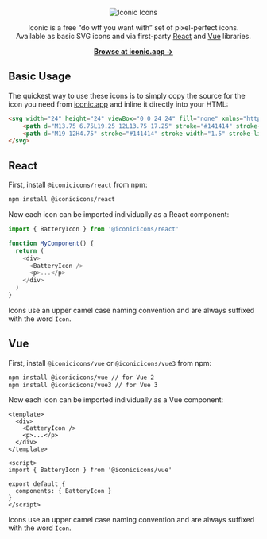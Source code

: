 <p align="center">
    <img src="https://user-images.githubusercontent.com/203882/116871351-06e22100-ac0c-11eb-9ae5-7524e308ad7c.jpg" alt="Iconic Icons">
</p>

<p align="center">
    Iconic is a free “do wtf you want with” set of pixel-perfect icons. <br>Available as basic SVG icons and via first-party <a href="#react">React</a> and <a href="#vue">Vue</a> libraries.
<p>

<p align="center">
  <a href="https://iconic.app"><strong>Browse at iconic.app &rarr;</strong></a>
</p>

## Basic Usage

The quickest way to use these icons is to simply copy the source for the icon you need from [iconic.app](https://iconic.app/) and inline it directly into your HTML:

```html
<svg width="24" height="24" viewBox="0 0 24 24" fill="none" xmlns="http://www.w3.org/2000/svg">
    <path d="M13.75 6.75L19.25 12L13.75 17.25" stroke="#141414" stroke-width="1.5" stroke-linecap="round" stroke-linejoin="round"></path>
    <path d="M19 12H4.75" stroke="#141414" stroke-width="1.5" stroke-linecap="round" stroke-linejoin="round"></path>
</svg>
```

## React

First, install `@iconicicons/react` from npm:

```sh
npm install @iconicicons/react
```

Now each icon can be imported individually as a React component:

```js
import { BatteryIcon } from '@iconicicons/react'

function MyComponent() {
  return (
    <div>
      <BatteryIcon />
      <p>...</p>
    </div>
  )
}
```

Icons use an upper camel case naming convention and are always suffixed with the word `Icon`.

## Vue

First, install `@iconicicons/vue` or `@iconicicons/vue3` from npm:

```sh
npm install @iconicicons/vue // for Vue 2
npm install @iconicicons/vue3 // for Vue 3
```

Now each icon can be imported individually as a Vue component:

```vue
<template>
  <div>
    <BatteryIcon />
    <p>...</p>
  </div>
</template>

<script>
import { BatteryIcon } from '@iconicicons/vue'

export default {
  components: { BatteryIcon }
}
</script>
```

Icons use an upper camel case naming convention and are always suffixed with the word `Icon`.
